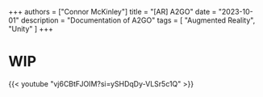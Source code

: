 +++
authors = ["Connor McKinley"]
title = "[AR] A2GO"
date = "2023-10-01"
description = "Documentation of A2GO"
tags = [
    "Augmented Reality",
    "Unity"
]
+++

# WIP

{{< youtube "vj6CBtFJOIM?si=ySHDqDy-VLSr5c1Q" >}}

~~~~